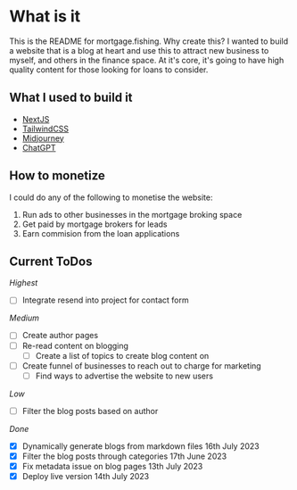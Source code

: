 # What is it

This is the README for mortgage.fishing. Why create this? I wanted to build a website that is a blog at heart and use this to attract new business to myself, and others in the finance space. At it's core, it's going to have high quality content for those looking for loans to consider.

## What I used to build it

- [NextJS](https://nextjs.org)
- [TailwindCSS](https://tailwindcss.com)
- [Midjourney](https://midjourney.com)
- [ChatGPT](https://chat.openai.com)

## How to monetize

I could do any of the following to monetise the website:

1. Run ads to other businesses in the mortgage broking space
2. Get paid by mortgage brokers for leads
3. Earn commision from the loan applications

## Current ToDos

_Highest_

- [ ] Integrate resend into project for contact form

_Medium_

- [ ] Create author pages
- [ ] Re-read content on blogging
  - [ ] Create a list of topics to create blog content on
- [ ] Create funnel of businesses to reach out to charge for marketing
  - [ ] Find ways to advertise the website to new users

_Low_

- [ ] Filter the blog posts based on author

_Done_

- [x] Dynamically generate blogs from markdown files 16th July 2023
- [x] Filter the blog posts through categories 17th June 2023
- [x] Fix metadata issue on blog pages 13th July 2023
- [x] Deploy live version 14th July 2023
